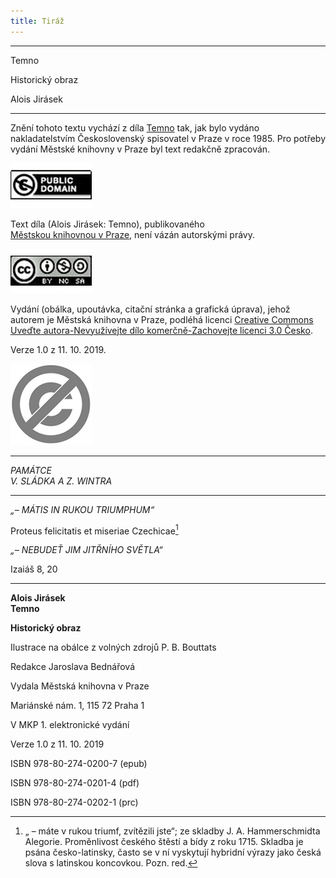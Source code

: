 ```yaml
---
title: Tiráž
---
```


***

Temno

Historický obraz

Alois Jirásek


***

Znění tohoto textu vychází z díla [Temno](https://search.mlp.cz/cz/titul/temno/18218/) tak, jak bylo vydáno nakladatelstvím Československý spisovatel v Praze v roce 1985. Pro potřeby vydání Městské knihovny v Praze byl text redakčně zpracován.

[![image003.jpg](./resources/image003_fmt.jpeg)](https://creativecommons.org/publicdomain/mark/1.0/deed.cs)

Text díla (Alois Jirásek: Temno), publikovaného [Městskou knihovnou v Praze](https://www.mlp.cz/cz/), není vázán autorskými právy.

[![image001.jpg](./resources/image001_fmt.jpeg)](https://creativecommons.org/licenses/by-nc-sa/3.0/cz/)

Vydání (obálka, upoutávka, citační stránka a grafická úprava), jehož autorem je Městská knihovna v Praze, podléhá licenci [Creative Commons Uveďte autora-Nevyužívejte dílo komerčně-Zachovejte licenci 3.0 Česko](https://creativecommons.org/licenses/by-nc-sa/3.0/cz/).

Verze 1.0 z 11. 10. 2019.

  

  

![image004.jpg](./resources/image004_fmt.jpeg)


***

_PAMÁTCE  
V. SLÁDKA A Z. WINTRA_


***

_„– MÁTIS IN RUKOU TRIUMPHUM“_

Proteus felicitatis et miseriae Czechicae[^1]

_„– NEBUDEŤ JIM JITŘNÍHO SVĚTLA“_

Izaiáš 8, 20

[^1]: „ – máte v rukou triumf, zvítězili jste“; ze skladby J. A. Hammerschmidta Alegorie. Proměnlivost českého štěstí a bídy z roku 1715. Skladba je psána česko-latinsky, často se v ní vyskytují hybridní výrazy jako česká slova s latinskou koncovkou. Pozn. red.


***

**Alois Jirásek  
Temno**

**Historický obraz**

  

Ilustrace na obálce z volných zdrojů P. B. Bouttats

Redakce Jaroslava Bednářová

  

Vydala Městská knihovna v Praze

Mariánské nám. 1, 115 72 Praha 1

  

V MKP 1. elektronické vydání

Verze 1.0 z 11. 10. 2019

  

ISBN 978-80-274-0200-7 (epub)

ISBN 978-80-274-0201-4 (pdf)

ISBN 978-80-274-0202-1 (prc)
